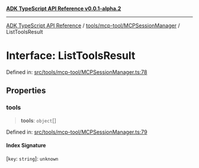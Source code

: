 [**ADK TypeScript API Reference v0.0.1-alpha.2**](../../../../README.md)

***

[ADK TypeScript API Reference](../../../../modules.md) / [tools/mcp-tool/MCPSessionManager](../README.md) / ListToolsResult

# Interface: ListToolsResult

Defined in: [src/tools/mcp-tool/MCPSessionManager.ts:78](https://github.com/njraladdin/adk-typescript/blob/main/src/tools/mcp-tool/MCPSessionManager.ts#L78)

## Properties

### tools

> **tools**: `object`[]

Defined in: [src/tools/mcp-tool/MCPSessionManager.ts:79](https://github.com/njraladdin/adk-typescript/blob/main/src/tools/mcp-tool/MCPSessionManager.ts#L79)

#### Index Signature

\[`key`: `string`\]: `unknown`
